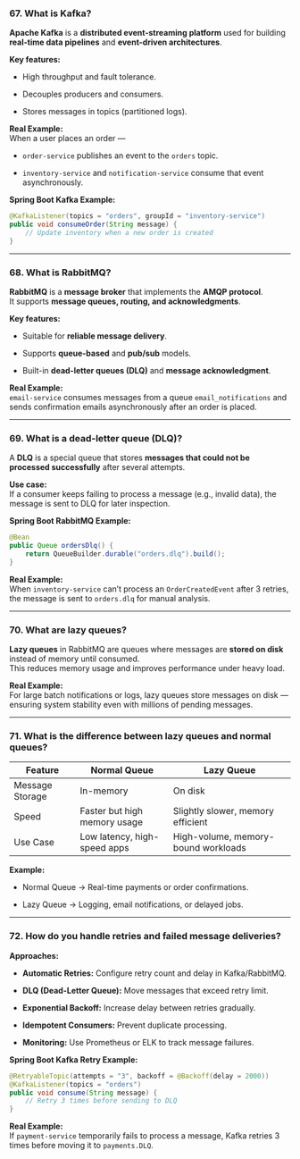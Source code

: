 ### 67. What is Kafka?

**Apache Kafka** is a **distributed event-streaming platform** used for building **real-time data pipelines** and **event-driven architectures**.

**Key features:**

- High throughput and fault tolerance.
    
- Decouples producers and consumers.
    
- Stores messages in topics (partitioned logs).
    

**Real Example:**  
When a user places an order —

- `order-service` publishes an event to the `orders` topic.
    
- `inventory-service` and `notification-service` consume that event asynchronously.
    

**Spring Boot Kafka Example:**

```java
@KafkaListener(topics = "orders", groupId = "inventory-service")
public void consumeOrder(String message) {
    // Update inventory when a new order is created
}
```

---

### 68. What is RabbitMQ?

**RabbitMQ** is a **message broker** that implements the **AMQP protocol**.  
It supports **message queues, routing, and acknowledgments**.

**Key features:**

- Suitable for **reliable message delivery**.
    
- Supports **queue-based** and **pub/sub** models.
    
- Built-in **dead-letter queues (DLQ)** and **message acknowledgment**.
    

**Real Example:**  
`email-service` consumes messages from a queue `email_notifications` and sends confirmation emails asynchronously after an order is placed.

---

### 69. What is a dead-letter queue (DLQ)?

A **DLQ** is a special queue that stores **messages that could not be processed successfully** after several attempts.

**Use case:**  
If a consumer keeps failing to process a message (e.g., invalid data), the message is sent to DLQ for later inspection.

**Spring Boot RabbitMQ Example:**

```java
@Bean
public Queue ordersDlq() {
    return QueueBuilder.durable("orders.dlq").build();
}
```

**Real Example:**  
When `inventory-service` can’t process an `OrderCreatedEvent` after 3 retries, the message is sent to `orders.dlq` for manual analysis.

---

### 70. What are lazy queues?

**Lazy queues** in RabbitMQ are queues where messages are **stored on disk** instead of memory until consumed.  
This reduces memory usage and improves performance under heavy load.

**Real Example:**  
For large batch notifications or logs, lazy queues store messages on disk — ensuring system stability even with millions of pending messages.

---

### 71. What is the difference between lazy queues and normal queues?

|Feature|Normal Queue|Lazy Queue|
|---|---|---|
|Message Storage|In-memory|On disk|
|Speed|Faster but high memory usage|Slightly slower, memory efficient|
|Use Case|Low latency, high-speed apps|High-volume, memory-bound workloads|

**Example:**

- Normal Queue → Real-time payments or order confirmations.
    
- Lazy Queue → Logging, email notifications, or delayed jobs.
    

---

### 72. How do you handle retries and failed message deliveries?

**Approaches:**

- **Automatic Retries:** Configure retry count and delay in Kafka/RabbitMQ.
    
- **DLQ (Dead-Letter Queue):** Move messages that exceed retry limit.
    
- **Exponential Backoff:** Increase delay between retries gradually.
    
- **Idempotent Consumers:** Prevent duplicate processing.
    
- **Monitoring:** Use Prometheus or ELK to track message failures.
    

**Spring Boot Kafka Retry Example:**

```java
@RetryableTopic(attempts = "3", backoff = @Backoff(delay = 2000))
@KafkaListener(topics = "orders")
public void consume(String message) {
    // Retry 3 times before sending to DLQ
}
```

**Real Example:**  
If `payment-service` temporarily fails to process a message, Kafka retries 3 times before moving it to `payments.DLQ`.